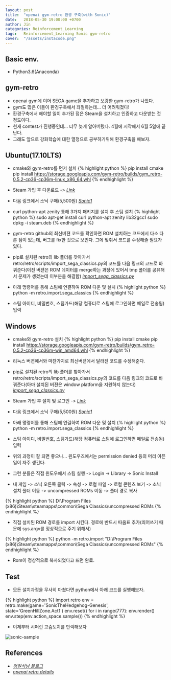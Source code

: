 ```yaml
---
layout: post
title:  "openai gym-retro 환경 구축(with Sonic)"
date:   2018-05-30 19:00:00 +0700
author: Jin
categories: Reinforcement_Learning
tags:	Reinforcement_Learning Sonic gym-retro
cover:  "/assets/instacode.png"
---
```


## Basic env.
+	Python3.6(Anaconda)

## gym-retro
+	openai gym에 이어 SEGA game을 추가하고 보강한 gym-retro가 나왔다.
+	gym도 많은 이들이 환경구축에서 좌절하는데... 더 어려워졌다!
+	환경구축에서 해야할 일이 추가된 점은 Steam을 설치하고 인증하고 다운받는 것 정도이다.
+	현재 contest가 진행중인데... 너무 늦게 알아버렸다. 4월에 시작해서 6월 5일에 끝난다.
+	그래도 앞으로 강화학습에 대한 열정으로 공부하기위해 환경구축을 해보자.

## Ubuntu(17.10LTS)
+	cmake와 gym-retro를 먼저 설치
{% highlight python %}
pip install cmake
pip install https://storage.googleapis.com/gym-retro/builds/gym_retro-0.5.2-cp36-cp36m-linux_x86_64.whl
{% endhighlight %}
+	Steam 가입 후 다운로드 -> <em>[Link](https://store.steampowered.com/about/)</em>
+	다음 링크에서 소닉 구매(5,500원) <em>[Sonic1](https://store.steampowered.com/app/71113/Sonic_The_Hedgehog/)</em>
+	curl python-apt zenity 통해 3가지 패키지를 설치 후 스팀 설치
{% highlight python %}
sudo apt-get install curl python-apt zenity lib32gcc1
sudo dpkg -i steam.deb
{% endhighlight %}

+	gym-retro github의 최신버젼 코드를 확인하면 ROM 설치하는 코드에서 다소 다른 점이 있는데, 버그를 fix한 것으로 보인다. 그에 맞춰서 코드를 수정해줄 필요가 있다.
+	pip로 설치된 retro의 lib 폴더를 찾아가서 retro/retro/scripts/import_sega_classics.py의 코드를 다음 링크의 코드로 바꿔준다(이전 버젼은 ROM 데이터를 merge하는 과정에 있어서 tmp 폴더를 공유해서 문제가 생겼는데 이부분을 해결함) <em>[import_sega_classics.py](https://github.com/openai/retro/blob/master/retro/scripts/import_sega_classics.py)</em>
+	아래 명령어를 통해 스팀에 연결하여 ROM 다운 및 설치
{% highlight python %}
python -m retro.import.sega_classics
{% endhighlight %}
+	스팀 아이디, 비밀번호, 스팀가드(해당 컴퓨터로 스팀에 로그인하면 메일로 전송됨) 입력


## Windows
+	cmake와 gym-retro 설치
{% highlight python %}
pip install cmake
pip install https://storage.googleapis.com/gym-retro/builds/gym_retro-0.5.2-cp36-cp36m-win_amd64.whl
{% endhighlight %}

+	리눅스 버젼에서와 마찬가지로 최신버젼에서 달라진 코드를 수정해준다.
+	pip로 설치된 retro의 lib 폴더를 찾아가서 retro/retro/scripts/import_sega_classics.py의 코드를 다음 링크의 코드로 바꿔준다(아마 설치된 버젼은 window platform을 지원하지 않는다) <em>[import_sega_classics.py](https://github.com/openai/retro/blob/master/retro/scripts/import_sega_classics.py)</em>

+	Steam 가입 후 설치 및 로그인 -> <em>[Link](https://store.steampowered.com/about/)</em>
+	다음 링크에서 소닉 구매(5,500원) <em>[Sonic1](https://store.steampowered.com/app/71113/Sonic_The_Hedgehog/)</em>
+	아래 명령어를 통해 스팀에 연결하여 ROM 다운 및 설치
{% highlight python %}
python -m retro.import.sega_classics
{% endhighlight %}
+	스팀 아이디, 비밀번호, 스팀가드(해당 컴퓨터로 스팀에 로그인하면 메일로 전송됨) 입력
+	위의 과정이 잘 되면 좋으나... 윈도우즈에서는 permission denied 등의 머리 아픈 일이 자주 생긴다.
+	그런 분들은 직접 윈도우에서 스팀 실행 -> Login -> Library -> Sonic Install
+	내 게임 -> 소닉 오른쪽 클릭 -> 속성 -> 로컬 파일 -> 로컬 콘텐츠 보기 -> 소닉 설치 폴더 이동 -> uncompressed ROMs 이동 -> 폴더 경로 복사

{% highlight python %}
D:\\Program Files (x86)\\Steam\\steamapps\\common\\Sega Classics\\uncompressed ROMs
{% endhighlight %}

+	직접 설치된 ROM 경로를 import 시킨다. 경로에 반드시 따옴표 추가(띄어쓰기 때문에 sys.argv를 정상적으로 주기 위해서)

{% highlight python %}
python -m retro.import "D:\\Program Files (x86)\\Steam\\steamapps\\common\\Sega Classics\\uncompressed ROMs"
{% endhighlight %}

+	Rom이 정상적으로 복사되었다고 뜨면 완료.

## Test
+	모든 설치과정을 무사히 마쳤다면 python에서 아래 코드를 실행해보자.

{% highlight python %}
import retro
env = retro.make(game='SonicTheHedgehog-Genesis', state='GreenHillZone.Act1')
env.reset()
for i in range(777):
	env.render()
	env.step(env.action_space.sample())
{% endhighlight %}

+	이제부터 시퍼런 고슴도치를 만끽해보자

![sonic-sample](https://user-images.githubusercontent.com/6456004/42731556-876e8928-884a-11e8-8613-2c45fbd063e8.JPG)

## References
+   <em>[정원석님 블로그](https://wonseokjung.github.io//openairetro/update/Retro-1/)</em>
+	<em>[openai retro details](https://contest.openai.com/details)</em>